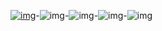 [![img](https://img.shields.io/badge/license-Apache--2.0-brightgreen)]()-![img](https://img.shields.io/badge/jdk-^1.8.0__291-red)-![img](https://img.shields.io/badge/maven-^3.6.3-orange)-![img](https://img.shields.io/badge/mysql-^5.7-blue)-![img](https://img.shields.io/badge/redis-^3.6.3-ff69b4)

